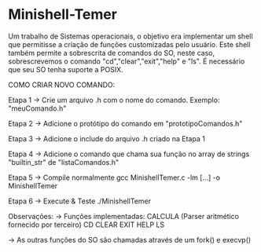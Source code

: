 # Minishell-Temer

Um trabalho de Sistemas operacionais, o objetivo era implementar um shell que permitisse a criação de funções customizadas pelo usuário. Este shell também permite a sobrescrita de comandos do SO, neste caso, sobrescrevemos o comando "cd","clear","exit","help" e "ls". É necessário que seu SO tenha suporte a POSIX.

COMO CRIAR NOVO COMANDO:

Etapa 1 -> Crie um arquivo .h com o nome do comando. Exemplo:
"meuComando.h"

Etapa 2 -> Adicione o protótipo do comando em "prototipoComandos.h"

Etapa 3 -> Adicione o include do arquivo .h criado na Etapa 1

Etapa 4 -> Adicione o comando que chama sua função no array de strings "builtin_str" de "listaComandos.h"

Etapa 5 -> Compile normalmente
gcc MinishellTemer.c -lm [...] -o MinishellTemer

Etapa 6 -> Execute & Teste
./MinishellTemer

Observações:
-> Funções implementadas:
	CALCULA (Parser aritmético fornecido por terceiro)
	CD
	CLEAR
	EXIT
	HELP
	LS

-> As outras funções do SO são chamadas através de um fork() e execvp()
